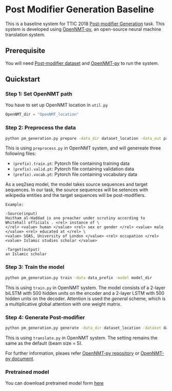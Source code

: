 # Post Modifier Generation Baseline

This is a baseline system for TTIC 2018 [Post-modifier Generation](https://sites.google.com/view/tticlanggen-2018/hackathon/post-modifier-generation) task.
This system is developed using [OpenNMT-py](https://github.com/OpenNMT/OpenNMT-py), an open-source neural machine translation system.

## Prerequisite

You will need [Post-modifier dataset](https://github.com/StonyBrookNLP/PostModifier) and [OpenNMT-py](https://github.com/OpenNMT/OpenNMT-py) to run the system.

## Quickstart

### Step 1: Set OpenNMT path

You have to set up OpenNMT location in `util.py`
```python
OpenNMT_dir = "OpenNMT_location"
```

### Step 2: Preprocess the data

```bash
python pm_generation.py prepare -data_dir dataset_location -data_out prepared_data_location_and_prefix
```

This is using `preprocess.py` in OpenNMT system, and will genereate three following files:

* `(prefix).train.pt`: Pytorch file containing training data
* `(prefix).valid.pt`: Pytorch file containing validation data
* `(prefix).vocab.pt`: Pytorch file containing vocabulary data

As a seq2seq model, the model takes source sequences and target sequences. In our task, the source sequences will be setences with wikipedia entities and the target sequences will be post-modifiers.

```
Example:

-Source(input)
Haitham al-Haddad is one preacher under scrutiny according to Whitehall officials . <rel> instance of \
</rel> <value> human </value> <rel> sex or gender </rel> <value> male </value> <rel> educated at </rel> \ 
<value> SOAS, University of London </value> <rel> occupation </rel> <value> Islamic studies scholar </value>

-Target(output)
an Islamic scholar
```

### Step 3: Train the model

```bash
python pm_generation.py train -data data_prefix -model model_dir
```

This is using `train.py` in OpenNMT system. The model consists of a 2-layer biLSTM with 500 hidden units on the encoder and a 2-layer LSTM with 500 hidden units on the decoder.
Attention is used the *general* scheme, which is a multiplicative global attention with one weight matrix. 

### Step 4: Generate Post-modifier
```bash
python pm_generation.py generate -data_dir dataset_location -dataset dataset_prefix -model model_dir -out output_file
```

This is using `translate.py` in OpenNMT system. The setting remains the same as the default (beam size = 5).

For further information, pleaes refer [OpenNMT-py repository](https://github.com/OpenNMT/OpenNMT-py#quickstart) or [OpenNMT-py document](http://opennmt.net/OpenNMT-py).

### Pretrained model

You can download pretrained model form [here](https://drive.google.com/file/d/1FvbA7L9T2CfhaRWv1_9hCDsKW8Jq_1ci/view?usp=sharing)
